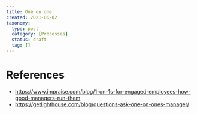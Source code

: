 ```yaml
---
title: One on one
created: 2021-06-02
taxonomy:
  type: post
  category: [Processes]
  status: draft
  tag: []
---
```


# References
* https://www.impraise.com/blog/1-on-1s-for-engaged-employees-how-good-managers-run-them
* https://getlighthouse.com/blog/questions-ask-one-on-ones-manager/

